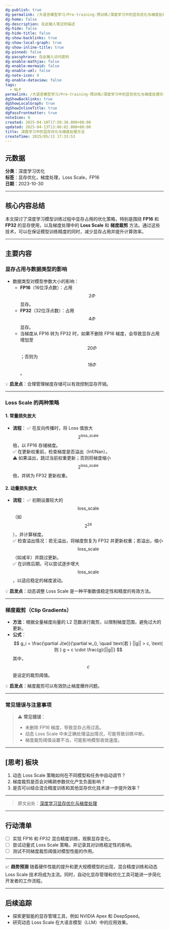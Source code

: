 ```yaml
---
dg-publish: true
dg-permalink: /大语言模型学习/Pre-training-预训练/深度学习中的显存优化与梯度处理方法
dg-home: false
dg-description: 在此输入笔记的描述
dg-hide: false
dg-hide-title: false
dg-show-backlinks: true
dg-show-local-graph: true
dg-show-inline-title: true
dg-pinned: false
dg-passphrase: 在此输入访问密码
dg-enable-mathjax: false
dg-enable-mermaid: false
dg-enable-uml: false
dg-note-icon: 0
dg-enable-dataview: false
tags:
  - NLP
permalink: /大语言模型学习/Pre-training-预训练/深度学习中的显存优化与梯度处理方法/
dgShowBacklinks: true
dgShowLocalGraph: true
dgShowInlineTitle: true
dgPassFrontmatter: true
noteIcon: 0
created: 2025-04-10T17:50:30.000+08:00
updated: 2025-04-13T13:06:02.000+08:00
title: 深度学习中的显存优化与梯度处理方法
createTime: 2025/05/13 17:33:53
---
```




## 元数据
**分类**：深度学习优化  
**标签**：显存优化，梯度处理，Loss Scale，FP16  
**日期**：2023-10-30  

---



## 核心内容总结
本文探讨了深度学习模型训练过程中显存占用的优化策略，特别是围绕 **FP16** 和 **FP32** 的显存使用，以及梯度处理中的 **Loss Scale** 和 **梯度裁剪** 方法。通过这些技术，可以在保证模型训练精度的同时，减少显存占用并提升计算效率。

---



## 主要内容

### 显存占用与数据类型的影响
- 数据类型对模型参数大小的影响：
  - **FP16**（16位浮点数）：占用 $$2\Phi$$ 显存。
  - **FP32**（32位浮点数）：占用 $$4\Phi$$ 显存。
  - 当梯度从 FP16 转为 FP32 时，如果不删除 FP16 梯度，会导致显存占用增加至 $$20\Phi$$；否则为 $$18\Phi$$。

💡 **启发点**：合理管理梯度存储可以有效控制显存开销。

---


### Loss Scale 的两种策略

#### 1. **常量损失放大**
- **流程**：
  ✅ 在反向传播时，将 Loss 值放大 $$2^{\text{loss\_scale}}$$ 倍，以 FP16 存储梯度。  
  ✅ 在更新权重前，检查梯度是否溢出（Inf/Nan）。  
  ⚠ 如果溢出，跳过当前权重更新；否则将梯度缩小 $$2^{\text{loss\_scale}}$$ 倍，并转为 FP32 更新权重。


#### 2. **动量损失放大**
- **流程**：
  ✅ 初期设置较大的 $$\text{loss\_scale}$$（如 $$2^{24}$$），并计算梯度。  
  ✅ 检查溢出情况：若无溢出，将梯度恢复为 FP32 并更新权重；若溢出，缩小 $$\text{loss\_scale}$$（如减半）并跳过更新。  
  ✅ 在训练后期，可以尝试逐步增大 $$\text{loss\_scale}$$，以适应稳定的梯度波动。

💡 **启发点**：动态调整 Loss Scale 是一种平衡数值稳定性和精度的有效方法。

---


### 梯度裁剪（Clip Gradients）
- **方法**：根据全量梯度向量的 L2 范数进行裁剪，以限制梯度范围，避免过大的更新。  
- **公式**：
  $$
  g_i = \frac{\partial J(w)}{\partial w_i}, \quad \text{若 } ||g|| > c, \text{ 则 } g = c \cdot \frac{g}{||g||}
  $$
  其中，$$c$$ 是设定的裁剪阈值。

💡 **启发点**：梯度裁剪可以有效防止梯度爆炸问题。

---


### 常见错误与注意事项
> ⚠ **常见错误**：
> - 未删除 FP16 梯度，导致显存占用过高。
> - 动态 Loss Scale 中未正确处理溢出情况，可能导致训练中断。
> - 梯度裁剪阈值设置不当，可能影响模型收敛速度。

---



## [思考] 板块
1. 动态 Loss Scale 策略如何在不同模型和任务中自动调节？
2. 梯度裁剪是否会对稀疏参数优化产生负面影响？
3. 是否可以结合混合精度训练和其他显存优化技术进一步提升效率？

---

> 原文出处：[深度学习显存优化与梯度处理](#)

---



## 行动清单
- [ ] 实现 FP16 和 FP32 混合精度训练，观察显存变化。
- [ ] 尝试动量式 Loss Scale 策略，并记录其对训练稳定性的影响。
- [ ] 测试不同梯度裁剪阈值对模型性能的作用。

---

📈 **趋势预测**
随着硬件性能的提升和更大规模模型的出现，混合精度训练和动态 Loss Scale 技术将成为主流。同时，自动化显存管理和优化工具可能进一步简化开发者的工作流程。

---



## 后续追踪
- 探索更智能的显存管理工具，例如 NVIDIA Apex 和 DeepSpeed。
- 研究动态 Loss Scale 在大语言模型（LLM）中的应用效果。
